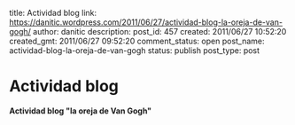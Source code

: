 title: Actividad blog 
link: https://danitic.wordpress.com/2011/06/27/actividad-blog-la-oreja-de-van-gogh/
author: danitic
description: 
post_id: 457
created: 2011/06/27 10:52:20
created_gmt: 2011/06/27 09:52:20
comment_status: open
post_name: actividad-blog-la-oreja-de-van-gogh
status: publish
post_type: post

# Actividad blog 

**Actividad blog "la oreja de Van Gogh"**